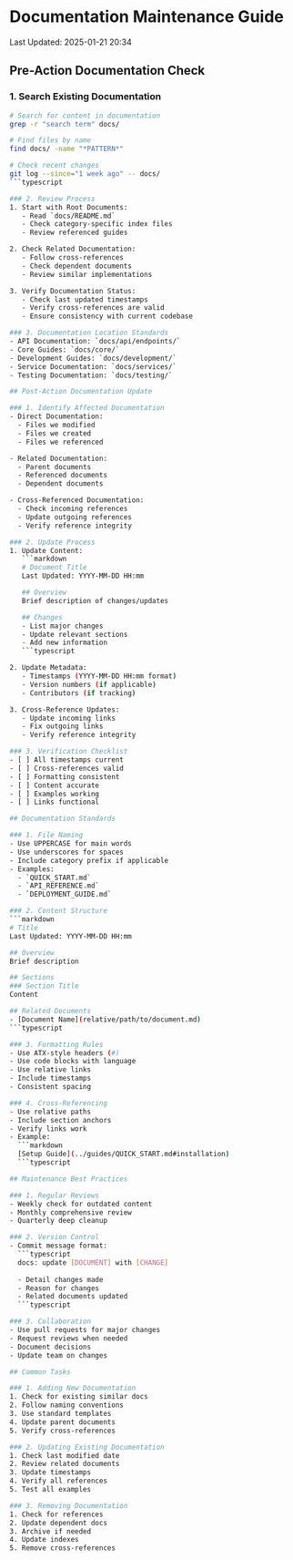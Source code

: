 # Documentation Maintenance Guide
Last Updated: 2025-01-21 20:34

## Pre-Action Documentation Check

### 1. Search Existing Documentation
```bash
# Search for content in documentation
grep -r "search term" docs/

# Find files by name
find docs/ -name "*PATTERN*"

# Check recent changes
git log --since="1 week ago" -- docs/
```typescript

### 2. Review Process
1. Start with Root Documents:
   - Read `docs/README.md`
   - Check category-specific index files
   - Review referenced guides

2. Check Related Documentation:
   - Follow cross-references
   - Check dependent documents
   - Review similar implementations

3. Verify Documentation Status:
   - Check last updated timestamps
   - Verify cross-references are valid
   - Ensure consistency with current codebase

### 3. Documentation Location Standards
- API Documentation: `docs/api/endpoints/`
- Core Guides: `docs/core/`
- Development Guides: `docs/development/`
- Service Documentation: `docs/services/`
- Testing Documentation: `docs/testing/`

## Post-Action Documentation Update

### 1. Identify Affected Documentation
- Direct Documentation:
  - Files we modified
  - Files we created
  - Files we referenced

- Related Documentation:
  - Parent documents
  - Referenced documents
  - Dependent documents

- Cross-Referenced Documentation:
  - Check incoming references
  - Update outgoing references
  - Verify reference integrity

### 2. Update Process
1. Update Content:
   ```markdown
   # Document Title
   Last Updated: YYYY-MM-DD HH:mm

   ## Overview
   Brief description of changes/updates

   ## Changes
   - List major changes
   - Update relevant sections
   - Add new information
   ```typescript

2. Update Metadata:
   - Timestamps (YYYY-MM-DD HH:mm format)
   - Version numbers (if applicable)
   - Contributors (if tracking)

3. Cross-Reference Updates:
   - Update incoming links
   - Fix outgoing links
   - Verify reference integrity

### 3. Verification Checklist
- [ ] All timestamps current
- [ ] Cross-references valid
- [ ] Formatting consistent
- [ ] Content accurate
- [ ] Examples working
- [ ] Links functional

## Documentation Standards

### 1. File Naming
- Use UPPERCASE for main words
- Use underscores for spaces
- Include category prefix if applicable
- Examples:
  - `QUICK_START.md`
  - `API_REFERENCE.md`
  - `DEPLOYMENT_GUIDE.md`

### 2. Content Structure
```markdown
# Title
Last Updated: YYYY-MM-DD HH:mm

## Overview
Brief description

## Sections
### Section Title
Content

## Related Documents
- [Document Name](relative/path/to/document.md)
```typescript

### 3. Formatting Rules
- Use ATX-style headers (#)
- Use code blocks with language
- Use relative links
- Include timestamps
- Consistent spacing

### 4. Cross-Referencing
- Use relative paths
- Include section anchors
- Verify links work
- Example:
  ```markdown
  [Setup Guide](../guides/QUICK_START.md#installation)
  ```typescript

## Maintenance Best Practices

### 1. Regular Reviews
- Weekly check for outdated content
- Monthly comprehensive review
- Quarterly deep cleanup

### 2. Version Control
- Commit message format:
  ```typescript
  docs: update [DOCUMENT] with [CHANGE]
  
  - Detail changes made
  - Reason for changes
  - Related documents updated
  ```typescript

### 3. Collaboration
- Use pull requests for major changes
- Request reviews when needed
- Document decisions
- Update team on changes

## Common Tasks

### 1. Adding New Documentation
1. Check for existing similar docs
2. Follow naming conventions
3. Use standard templates
4. Update parent documents
5. Verify cross-references

### 2. Updating Existing Documentation
1. Check last modified date
2. Review related documents
3. Update timestamps
4. Verify all references
5. Test all examples

### 3. Removing Documentation
1. Check for references
2. Update dependent docs
3. Archive if needed
4. Update indexes
5. Remove cross-references 